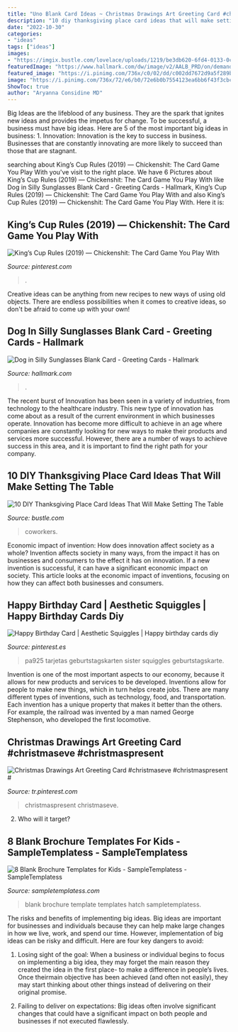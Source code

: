 ```yaml
---
title: "Uno Blank Card Ideas ~ Christmas Drawings Art Greeting Card #christmaseve #christmaspresent #"
description: "10 diy thanksgiving place card ideas that will make setting the table"
date: "2022-10-30"
categories:
- "ideas"
tags: ["ideas"]
images:
- "https://imgix.bustle.com/lovelace/uploads/1219/be3db620-6fd4-0133-0c51-0e34a4cc753d.png?w=614&amp;fit=max&amp;auto=format&amp;q=70"
featuredImage: "https://www.hallmark.com/dw/image/v2/AALB_PRD/on/demandware.static/-/Sites-hallmark-master/default/dw6ca0cc6c/images/finished-goods/Dog-in-Silly-Sunglasses-Blank-Card-root-239LGH1160_PV.1.LGH1160.jpg_Source_Image.jpg"
featured_image: "https://i.pinimg.com/736x/c0/02/dd/c002dd7672d9a5f289bb746af6a4642a.jpg"
image: "https://i.pinimg.com/736x/72/e6/b0/72e6b0b7554123ea6bb6f43f3cbc876e.jpg"
ShowToc: true
author: "Aryanna Considine MD"
---
```



Big Ideas are the lifeblood of any business. They are the spark that ignites new ideas and provides the impetus for change. To be successful, a business must have big ideas. Here are 5 of the most important big ideas in business: 1. Innovation: Innovation is the key to success in business. Businesses that are constantly innovating are more likely to succeed than those that are stagnant. 
	

		
searching about King’s Cup Rules (2019) — Chickenshit: The Card Game You Play With you've visit to the right place. We have 6 Pictures about King’s Cup Rules (2019) — Chickenshit: The Card Game You Play With like Dog in Silly Sunglasses Blank Card - Greeting Cards - Hallmark, King’s Cup Rules (2019) — Chickenshit: The Card Game You Play With and also King’s Cup Rules (2019) — Chickenshit: The Card Game You Play With. Here it is:
		
    
## King’s Cup Rules (2019) — Chickenshit: The Card Game You Play With

<img loading=lazy src="https://i.pinimg.com/736x/72/e6/b0/72e6b0b7554123ea6bb6f43f3cbc876e.jpg" onerror="this.onerror=null;this.src='https://tse3.mm.bing.net/th?id=OIP._f3GjaIFpOIQ6D7MiH8_AwHaMg&amp;pid=15.1';" alt="King’s Cup Rules (2019) — Chickenshit: The Card Game You Play With">

_Source: pinterest.com_

>. 

	

Creative ideas can be anything from new recipes to new ways of using old objects. There are endless possibilities when it comes to creative ideas, so don't be afraid to come up with your own!

    
## Dog In Silly Sunglasses Blank Card - Greeting Cards - Hallmark

<img loading=lazy src="https://www.hallmark.com/dw/image/v2/AALB_PRD/on/demandware.static/-/Sites-hallmark-master/default/dw6ca0cc6c/images/finished-goods/Dog-in-Silly-Sunglasses-Blank-Card-root-239LGH1160_PV.1.LGH1160.jpg_Source_Image.jpg" onerror="this.onerror=null;this.src='https://tse3.mm.bing.net/th?id=OIP.je_xITskVU8GzBXclG_40QHaKz&amp;pid=15.1';" alt="Dog in Silly Sunglasses Blank Card - Greeting Cards - Hallmark">

_Source: hallmark.com_

>. 

	

The recent burst of Innovation has been seen in a variety of industries, from technology to the healthcare industry. This new type of innovation has come about as a result of the current environment in which businesses operate. Innovation has become more difficult to achieve in an age where companies are constantly looking for new ways to make their products and services more successful. However, there are a number of ways to achieve success in this area, and it is important to find the right path for your company.

    
## 10 DIY Thanksgiving Place Card Ideas That Will Make Setting The Table

<img loading=lazy src="https://imgix.bustle.com/lovelace/uploads/1219/be3db620-6fd4-0133-0c51-0e34a4cc753d.png?w=614&amp;fit=max&amp;auto=format&amp;q=70" onerror="this.onerror=null;this.src='https://tse4.mm.bing.net/th?id=OIP.VOXwHp2MOpOTiHvJJSYpZAHaLD&amp;pid=15.1';" alt="10 DIY Thanksgiving Place Card Ideas That Will Make Setting The Table">

_Source: bustle.com_

>coworkers. 

	

Economic impact of invention: How does innovation affect society as a whole?
Invention affects society in many ways, from the impact it has on businesses and consumers to the effect it has on innovation. If a new invention is successful, it can have a significant economic impact on society. This article looks at the economic impact of inventions, focusing on how they can affect both businesses and consumers.

    
## Happy Birthday Card | Aesthetic Squiggles | Happy Birthday Cards Diy

<img loading=lazy src="https://i.pinimg.com/originals/ad/38/4b/ad384b00172d85f12e1d76094f36e36f.jpg" onerror="this.onerror=null;this.src='https://tse1.mm.bing.net/th?id=OIP.KTdDDmA66WrQWdF5Hmo5JAHaKk&amp;pid=15.1';" alt="Happy Birthday Card | Aesthetic Squiggles | Happy birthday cards diy">

_Source: pinterest.es_

>pa925 tarjetas geburtstagskarten sister squiggles geburtstagskarte. 

	

Invention is one of the most important aspects to our economy, because it allows for new products and services to be developed. Inventions allow for people to make new things, which in turn helps create jobs. There are many different types of inventions, such as technology, food, and transportation. Each invention has a unique property that makes it better than the others. For example, the railroad was invented by a man named George Stephenson, who developed the first locomotive.

    
## Christmas Drawings Art Greeting Card #christmaseve #christmaspresent #

<img loading=lazy src="https://i.pinimg.com/736x/c0/02/dd/c002dd7672d9a5f289bb746af6a4642a.jpg" onerror="this.onerror=null;this.src='https://tse3.mm.bing.net/th?id=OIP.oLIC_nsnjZ426JNTnjg7DQHaJ4&amp;pid=15.1';" alt="Christmas Drawings Art Greeting Card #christmaseve #christmaspresent #">

_Source: tr.pinterest.com_

>christmaspresent christmaseve. 

	

2) Who will it target?

    
## 8 Blank Brochure Templates For Kids - SampleTemplatess - SampleTemplatess

<img loading=lazy src="http://www.sampletemplatess.com/wp-content/uploads/2018/02/blank-brochure-templates-for-kids-whidz-lovely-free-blank-brochure-template-hatch-urbanskript-of-blank-brochure-templates-for-kids-kkgtv.jpg" onerror="this.onerror=null;this.src='https://tse1.mm.bing.net/th?id=OIP.9noNmbP4aSqbsxya_lHrbAHaEi&amp;pid=15.1';" alt="8 Blank Brochure Templates for Kids - SampleTemplatess - SampleTemplatess">

_Source: sampletemplatess.com_

>blank brochure template templates hatch sampletemplatess. 

	

The risks and benefits of implementing big ideas.
Big ideas are important for businesses and individuals because they can help make large changes in how we live, work, and spend our time. However, implementation of big ideas can be risky and difficult. Here are four key dangers to avoid:
1. Losing sight of the goal: When a business or individual begins to focus on implementing a big idea, they may forget the main reason they created the idea in the first place- to make a difference in people’s lives. Once theirmain objective has been achieved (and often not easily), they may start thinking about other things instead of delivering on their original promise.

2. Failing to deliver on expectations: Big ideas often involve significant changes that could have a significant impact on both people and businesses if not executed flawlessly.

